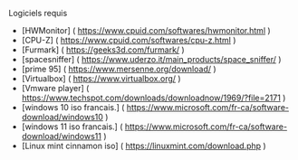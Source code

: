 Logiciels requis

* [HWMonitor] ( https://www.cpuid.com/softwares/hwmonitor.html )  
* [CPU-Z​] (  https://www.cpuid.com/softwares/cpu-z.html )  
* [Furmark​] (  https://geeks3d.com/furmark/ )  
* [spacesniffer] (  ​https://www.uderzo.it/main_products/space_sniffer/ )  
* [prime 95​] (  https://www.mersenne.org/download/ )  
* [Virtualbox] (  ​https://www.virtualbox.org/ )  
* [Vmware player] (  ​https://www.techspot.com/downloads/downloadnow/1969/?file=2171 )  
* [windows 10 iso francais.] (  ​https://www.microsoft.com/fr-ca/software-download/windows10 )    
* [windows 11 iso francais.] ( https://www.microsoft.com/fr-ca/software-download/windows11 )  
* [Linux mint cinnamon iso] ( https://linuxmint.com/download.php )  